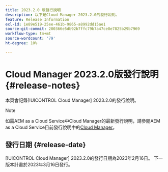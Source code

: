 ```yaml
---
title: 2023.2.0 版發行說明
description: 以下是Cloud Manager 2023.2.0的發行說明。
feature: Release Information
exl-id: 1e89e519-25ee-461b-9865-a8992dd15ae1
source-git-commit: 200366e5db92b7ffc79b7a47ce8e7825b29b7969
workflow-type: tm+mt
source-wordcount: '79'
ht-degree: 10%

---
```


# Cloud Manager 2023.2.0版發行說明 {#release-notes}

本頁會記錄[!UICONTROL Cloud Manager] 2023.2.0的發行說明。

>[!NOTE]
>
>如需AEM as a Cloud Service中Cloud Manager的最新發行說明，請參閱AEM as a Cloud Service目前發行說明中的[Cloud Manager](https://experienceleague.adobe.com/docs/experience-manager-cloud-service/content/implementing/using-cloud-manager/release-notes-cloud-manager/release-notes-cm-current.html)。

## 發行日期 {#release-date}

[!UICONTROL Cloud Manager] 2023.2.0的發行日期為2023年2月16日。 下一版本計畫於2023年3月16日發行。
